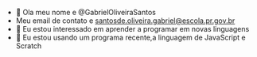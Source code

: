 - 👋 Ola meu nome e @GabrielOliveiraSantos
-    Meu email de contato e santosde.oliveira.gabriel@escola.pr.gov.br
- 🌱 Eu estou interessado em aprender a programar em novas linguagens
- 💞️ Eu estou usando um programa recente,a linguagem de JavaScript e Scratch

<!---
GabrielOliveiraSantos/GabrielOliveiraSantos is a ✨ special ✨ repository because its `README.md` (this file) appears on your GitHub profile.
You can click the Preview link to take a look at your changes.
--->
